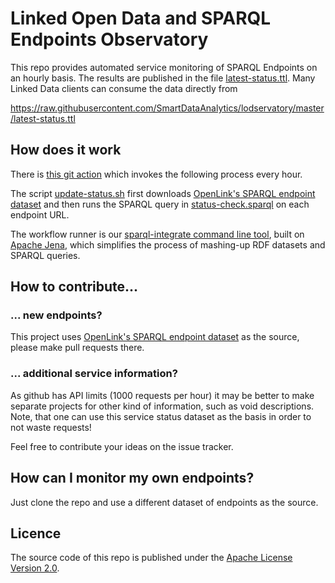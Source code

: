 # Linked Open Data and SPARQL Endpoints Observatory

This repo provides automated service monitoring of SPARQL Endpoints on an hourly basis.
The results are published in the file [latest-status.ttl](https://github.com/SmartDataAnalytics/lodservatory/blob/master/latest-status.ttl).
Many Linked Data clients can consume the data directly from

https://raw.githubusercontent.com/SmartDataAnalytics/lodservatory/master/latest-status.ttl

## How does it work

There is [this git action](.github/workflows/main.yml) which invokes the following process every hour.

The script [update-status.sh](update-status.sh) first downloads [OpenLink's SPARQL endpoint dataset](https://github.com/OpenLinkSoftware/general-turtle-doc-collection/blob/master/LODCloud_SPARQL_Endpoints.ttl) and then runs the SPARQL query in [status-check.sparql](status-check.sparql) on each endpoint URL.

The workflow runner is our [sparql-integrate command line tool](https://github.com/SmartDataAnalytics/Sparqlintegrate), built on [Apache Jena](https://jena.apache.org/), which simplifies the process of mashing-up RDF datasets and SPARQL queries.

## How to contribute...

### ... new endpoints?
This project uses
[OpenLink's SPARQL endpoint dataset](https://github.com/OpenLinkSoftware/general-turtle-doc-collection/blob/master/LODCloud_SPARQL_Endpoints.ttl) as the source, please make pull requests there.

### ... additional service information?
As github has API limits (1000 requests per hour) it may be better to make separate projects for other kind of information, such as void descriptions. Note, that one can use this service status dataset as the basis in order to not waste requests!

Feel free to contribute your ideas on the issue tracker.

## How can I monitor my own endpoints?

Just clone the repo and use a different dataset of endpoints as the source.

## Licence
The source code of this repo is published under the [Apache License Version 2.0](LICENSE).


